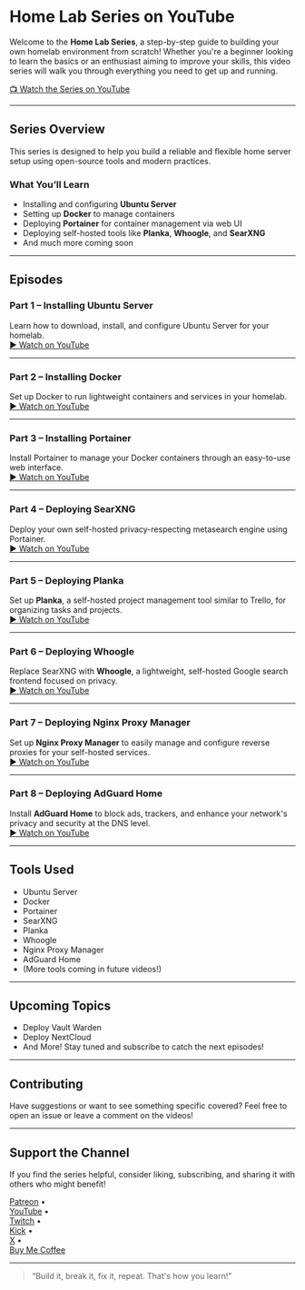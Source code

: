 # Home Lab Series on YouTube

Welcome to the **Home Lab Series**, a step-by-step guide to building your own homelab environment from scratch! Whether you're a beginner looking to learn the basics or an enthusiast aiming to improve your skills, this video series will walk you through everything you need to get up and running.

[📺 Watch the Series on YouTube](https://www.youtube.com/playlist?list=PL_YkBCWpZ77UXw-o7Bk_pKs-0C_zX4PV9)

---

## Series Overview

This series is designed to help you build a reliable and flexible home server setup using open-source tools and modern practices.

### What You’ll Learn
- Installing and configuring **Ubuntu Server**
- Setting up **Docker** to manage containers
- Deploying **Portainer** for container management via web UI
- Deploying self-hosted tools like **Planka**, **Whoogle**, and **SearXNG**
- And much more coming soon

---

## Episodes

### Part 1 – Installing Ubuntu Server
Learn how to download, install, and configure Ubuntu Server for your homelab.  
[▶️ Watch on YouTube](https://youtu.be/Gb7YuLiAdo4)

---

### Part 2 – Installing Docker
Set up Docker to run lightweight containers and services in your homelab.  
[▶️ Watch on YouTube](https://youtu.be/Q96xcwy2C0k)

---

### Part 3 – Installing Portainer
Install Portainer to manage your Docker containers through an easy-to-use web interface.  
[▶️ Watch on YouTube](https://youtu.be/1Kcp9b6E_yQ)

---

### Part 4 – Deploying SearXNG  
Deploy your own self-hosted privacy-respecting metasearch engine using Portainer.  
[▶️ Watch on YouTube](https://youtu.be/ps8y1ewiRlY)

---

### Part 5 – Deploying Planka  
Set up **Planka**, a self-hosted project management tool similar to Trello, for organizing tasks and projects.  
[▶️ Watch on YouTube](https://youtu.be/vpzO7eJkOYg)

---

### Part 6 – Deploying Whoogle  
Replace SearXNG with **Whoogle**, a lightweight, self-hosted Google search frontend focused on privacy.  
[▶️ Watch on YouTube](https://youtu.be/6mGvfn7hCE0)

---

### Part 7 – Deploying Nginx Proxy Manager
Set up **Nginx Proxy Manager** to easily manage and configure reverse proxies for your self-hosted services.  
[▶️ Watch on YouTube](https://youtu.be/S6AweLc8RmU)

---

### Part 8 – Deploying AdGuard Home
Install **AdGuard Home** to block ads, trackers, and enhance your network's privacy and security at the DNS level.  
[▶️ Watch on YouTube](https://youtu.be/VGtY4cA02j0)

---

## Tools Used
- Ubuntu Server  
- Docker  
- Portainer  
- SearXNG  
- Planka  
- Whoogle  
- Nginx Proxy Manager
- AdGuard Home
- (More tools coming in future videos!)

---

## Upcoming Topics
- Deploy Vault Warden  
- Deploy NextCloud  
- And More!
Stay tuned and subscribe to catch the next episodes!

---

## Contributing
Have suggestions or want to see something specific covered? Feel free to open an issue or leave a comment on the videos!

---

## Support the Channel
If you find the series helpful, consider liking, subscribing, and sharing it with others who might benefit!

[Patreon](https://bit.ly/4e3Rdri) •  
[YouTube](https://bit.ly/4n35XuI) •  
[Twitch](https://urlshorter.net/vJVlqU) •  
[Kick](https://bit.ly/45lBUrX) •  
[X](https://urlshorter.net/ALeDhI) •  
[Buy Me Coffee](https://bit.ly/BuyLucianCoffee)

---

> “Build it, break it, fix it, repeat. That's how you learn!”
